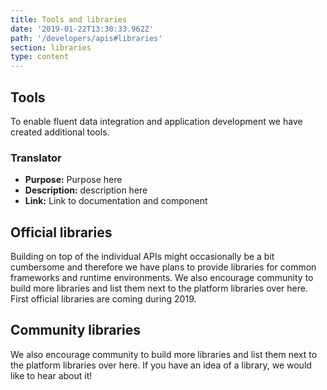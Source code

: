 ```yaml
---
title: Tools and libraries
date: '2019-01-22T13:30:33.962Z'
path: '/developers/apis#libraries'
section: libraries
type: content
---
```

## Tools

To enable fluent data integration and application development we have created additional tools. 

### Translator

* **Purpose:** Purpose here
* **Description:** description here
* **Link:** Link to documentation and component 

## Official libraries

Building on top of the individual APIs might occasionally be a bit cumbersome and therefore we have plans to provide libraries for common frameworks and runtime environments. We also encourage community to build more libraries and list them next to the platform libraries over here. First official libraries are coming during 2019. 

## Community libraries

We also encourage community to build more libraries and list them next to the platform libraries
over here. If you have an idea of a library, we would like to hear about it!

